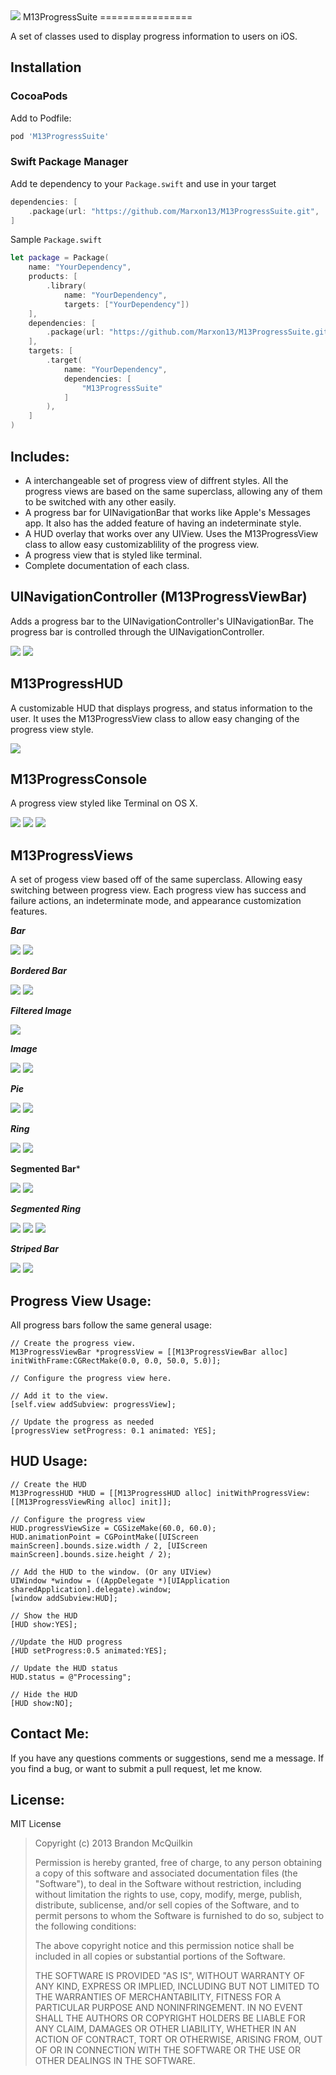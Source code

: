 <img src="https://raw.github.com/Marxon13/M13ProgressSuite/master/ReadmeResources/M13ProgressSuiteBanner.png">
M13ProgressSuite
================

A set of classes used to display progress information to users on iOS.

Installation
------------

### CocoaPods

Add to Podfile:

``` bash
pod 'M13ProgressSuite'
```

### Swift Package Manager

Add te dependency to your `Package.swift` and use in your target
``` swift
dependencies: [
    .package(url: "https://github.com/Marxon13/M13ProgressSuite.git", .upToNextMajor(from: "1.3.1"))
]
```

Sample `Package.swift`

``` swift
let package = Package(
    name: "YourDependency",
    products: [
        .library(
            name: "YourDependency",
            targets: ["YourDependency"])
    ],
    dependencies: [
        .package(url: "https://github.com/Marxon13/M13ProgressSuite.git", .upToNextMajor(from: "1.3.1")),
    ],
    targets: [
        .target(
            name: "YourDependency",
            dependencies: [
                "M13ProgressSuite"
            ]
        ),
    ]
)
```

Includes:
---------
* A interchangeable set of progress view of diffrent styles. All the progress views are based on the same superclass, allowing any of them to be switched with any other easily.
* A progress bar for UINavigationBar that works like Apple's Messages app. It also has the added feature of having an indeterminate style.
* A HUD overlay that works over any UIView. Uses the M13ProgressView class to allow easy customizablility of the progress view.
* A progress view that is styled like terminal.
* Complete documentation of each class.

UINavigationController (M13ProgressViewBar)
---------------------
Adds a progress bar to the UINavigationController's UINavigationBar. The progress bar is controlled through the UINavigationController. 

<img src="https://raw.github.com/Marxon13/M13ProgressSuite/master/ReadmeResources/UINavigationBar.gif">

<img src="https://raw.github.com/Marxon13/M13ProgressSuite/master/ReadmeResources/UINavigationBarIndeterminate.gif">


M13ProgressHUD
---------------
A customizable HUD that displays progress, and status information to the user. It uses the M13ProgressView class to allow easy changing of the progress view style.

<img src="https://raw.github.com/Marxon13/M13ProgressSuite/master/ReadmeResources/HUDBasic.gif">


M13ProgressConsole
------------------
A progress view styled like Terminal on OS X.

<img src="https://raw.github.com/Marxon13/M13ProgressSuite/master/ReadmeResources/ConsolePercent.gif">

<img src="https://raw.github.com/Marxon13/M13ProgressSuite/master/ReadmeResources/ConsoleDots.gif">

<img src="https://raw.github.com/Marxon13/M13ProgressSuite/master/ReadmeResources/ConsoleDotsRaise.gif">

M13ProgressViews
----------------
A set of progess view based off of the same superclass. Allowing easy switching between progress view. Each progress view has success and failure actions, an indeterminate mode, and appearance customization features.

***Bar***

<img src="https://raw.github.com/Marxon13/M13ProgressSuite/master/ReadmeResources/Bar.gif">

<img src="https://raw.github.com/Marxon13/M13ProgressSuite/master/ReadmeResources/BarIndeterminate.gif">

***Bordered Bar***

<img src="https://raw.github.com/Marxon13/M13ProgressSuite/master/ReadmeResources/BorderedBar.gif">

<img src="https://raw.github.com/Marxon13/M13ProgressSuite/master/ReadmeResources/BorderedIndeterminate.gif">

***Filtered Image***

<img src="https://raw.github.com/Marxon13/M13ProgressSuite/master/ReadmeResources/FilteredImage.gif">

***Image***

<img src="https://raw.github.com/Marxon13/M13ProgressSuite/master/ReadmeResources/Image.gif">

<img src="https://raw.github.com/Marxon13/M13ProgressSuite/master/ReadmeResources/ImageHidden.gif">

***Pie***

<img src="https://raw.github.com/Marxon13/M13ProgressSuite/master/ReadmeResources/Pie.gif">

<img src="https://raw.github.com/Marxon13/M13ProgressSuite/master/ReadmeResources/PieIndeterminate.gif">

***Ring***

<img src="https://raw.github.com/Marxon13/M13ProgressSuite/master/ReadmeResources/Ring.gif">

<img src="https://raw.github.com/Marxon13/M13ProgressSuite/master/ReadmeResources/RingIndeterminate.gif">

**Segmented Bar***

<img src="https://raw.github.com/Marxon13/M13ProgressSuite/master/ReadmeResources/SegmentedBar.gif">

<img src="https://raw.github.com/Marxon13/M13ProgressSuite/master/ReadmeResources/SegmentedBarIndeterminate.gif">

***Segmented Ring***

<img src="https://raw.github.com/Marxon13/M13ProgressSuite/master/ReadmeResources/SegmentedRing.gif">

<img src="https://raw.github.com/Marxon13/M13ProgressSuite/master/ReadmeResources/SegmentedRingStraight.gif">

<img src="https://raw.github.com/Marxon13/M13ProgressSuite/master/ReadmeResources/SegmentedRingIndeterminate.gif">

***Striped Bar***

<img src="https://raw.github.com/Marxon13/M13ProgressSuite/master/ReadmeResources/Striped.gif">

<img src="https://raw.github.com/Marxon13/M13ProgressSuite/master/ReadmeResources/StripedIndeterminate.gif">

Progress View Usage:
--------------------

All progress bars follow the same general usage:

```
// Create the progress view.
M13ProgressViewBar *progressView = [[M13ProgressViewBar alloc] initWithFrame:CGRectMake(0.0, 0.0, 50.0, 5.0)];

// Configure the progress view here.

// Add it to the view.
[self.view addSubview: progressView];

// Update the progress as needed
[progressView setProgress: 0.1 animated: YES];

```

HUD Usage:
----------

```
// Create the HUD
M13ProgressHUD *HUD = [[M13ProgressHUD alloc] initWithProgressView:[[M13ProgressViewRing alloc] init]];

// Configure the progress view
HUD.progressViewSize = CGSizeMake(60.0, 60.0);
HUD.animationPoint = CGPointMake([UIScreen mainScreen].bounds.size.width / 2, [UIScreen mainScreen].bounds.size.height / 2);

// Add the HUD to the window. (Or any UIView)
UIWindow *window = ((AppDelegate *)[UIApplication sharedApplication].delegate).window;
[window addSubview:HUD];

// Show the HUD
[HUD show:YES];

//Update the HUD progress
[HUD setProgress:0.5 animated:YES];

// Update the HUD status
HUD.status = @"Processing";

// Hide the HUD
[HUD show:NO];

```

Contact Me:
-------------
If you have any questions comments or suggestions, send me a message. If you find a bug, or want to submit a pull request, let me know.

License:
--------
MIT License

> Copyright (c) 2013 Brandon McQuilkin
> 
> Permission is hereby granted, free of charge, to any person obtaining 
>a copy of this software and associated documentation files (the  
>"Software"), to deal in the Software without restriction, including 
>without limitation the rights to use, copy, modify, merge, publish, 
>distribute, sublicense, and/or sell copies of the Software, and to 
>permit persons to whom the Software is furnished to do so, subject to  
>the following conditions:
> 
> The above copyright notice and this permission notice shall be 
>included in all copies or substantial portions of the Software.
> 
> THE SOFTWARE IS PROVIDED "AS IS", WITHOUT WARRANTY OF ANY KIND, 
>EXPRESS OR IMPLIED, INCLUDING BUT NOT LIMITED TO THE WARRANTIES OF 
>MERCHANTABILITY, FITNESS FOR A PARTICULAR PURPOSE AND NONINFRINGEMENT. 
>IN NO EVENT SHALL THE AUTHORS OR COPYRIGHT HOLDERS BE LIABLE FOR ANY 
>CLAIM, DAMAGES OR OTHER LIABILITY, WHETHER IN AN ACTION OF CONTRACT, 
>TORT OR OTHERWISE, ARISING FROM, OUT OF OR IN CONNECTION WITH THE 
>SOFTWARE OR THE USE OR OTHER DEALINGS IN THE SOFTWARE.
